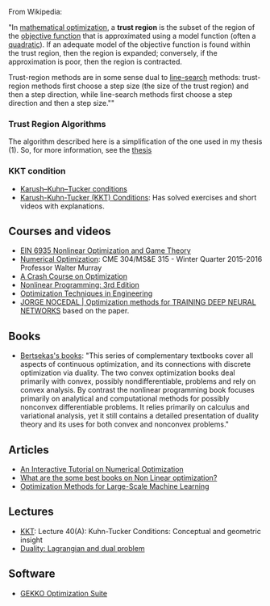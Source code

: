 From Wikipedia:

"In [mathematical optimization](https://en.wikipedia.org/wiki/Mathematical_optimization "Mathematical optimization"), a **trust region** is the subset of the region of the [objective function](https://en.wikipedia.org/wiki/Objective_function "Objective function") that is approximated using a model function (often a [quadratic](https://en.wikipedia.org/wiki/Quadratic_function "Quadratic function")). If an adequate model of the objective function is found within the trust region, then the region is expanded; conversely, if the approximation is poor, then the region is contracted.

Trust-region methods are in some sense dual to [line-search](https://en.wikipedia.org/wiki/Line-search "Line-search") methods: trust-region methods first choose a step size (the size of the trust region) and then a step direction, while line-search methods first choose a step direction and then a step size.""


### Trust Region Algorithms
The algorithm described here is a simplification of the one used in my thesis (1). So, for more information, see the [thesis](http://www.applied-mathematics.net/mythesis/Thesis.html)

### KKT condition
- [Karush–Kuhn–Tucker conditions](https://en.wikipedia.org/wiki/Karush%E2%80%93Kuhn%E2%80%93Tucker_conditions)
- [Karush-Kuhn-Tucker (KKT) Conditions](http://apmonitor.com/me575/index.php/Main/KuhnTucker): Has solved exercises and short videos with explanations.

## Courses and videos
- [EIN 6935 Nonlinear Optimization and Game Theory](https://www.chkwon.net/teaching/ein-6935/)
- [Numerical Optimization](https://web.stanford.edu/class/cme304/): CME 304/MS&E 315 - Winter Quarter 2015-2016  Professor Walter Murray
- [A Crash Course on Optimization](https://bids.berkeley.edu/events/crash-course-optimization)
- [Nonlinear Programming: 3rd Edition](http://www.athenasc.com/nonlinbook.html)
- [Optimization Techniques in Engineering](https://flow.byu.edu/me575)
- [JORGE NOCEDAL | Optimization methods for TRAINING DEEP NEURAL NETWORKS](https://www.youtube.com/watch?v=qE3cPuyzU_8) based on the paper.

## Books
- [Bertsekas's books](http://web.mit.edu/dimitrib/www/Convex_Alg_Chapters.html): "This series of complementary textbooks cover all aspects of continuous optimization, and its connections with discrete optimization via duality. The two convex optimization books deal primarily with convex, possibly nondifferentiable, problems and rely on convex analysis. By contrast the nonlinear programming book focuses primarily on analytical and computational methods for possibly nonconvex differentiable problems. It relies primarily on calculus and variational analysis, yet it still contains a detailed presentation of duality theory and its uses for both convex and nonconvex problems."
## Articles
- [An Interactive Tutorial on Numerical Optimization](https://www.benfrederickson.com/numerical-optimization/)
- [What are the some best books on Non Linear optimization?](https://www.quora.com/What-are-the-some-best-books-on-Non-Linear-optimization)
- [Optimization Methods for Large-Scale Machine Learning](https://arxiv.org/pdf/1606.04838.pdf)

## Lectures
- [KKT](https://www.youtube.com/watch?v=HIm3Z0L90Co):  Lecture 40(A): Kuhn-Tucker Conditions: Conceptual and geometric insight
- [Duality: Lagrangian and dual problem](https://www.youtube.com/watch?v=4OifjG2kIJQ)

## Software
- [GEKKO Optimization Suite](https://gekko.readthedocs.io/en/latest/#gekko-optimization-suite)
